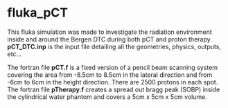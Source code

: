 # fluka_pCT
This fluka simulation was made to investigate the radiation environment inside and around the Bergen DTC during both pCT and proton therapy.
**pCT_DTC.inp** is the input file detailing all the geometries, physics, outputs, etc... 

The fortran file **pCT.f** is a fixed version of a pencil beam scanning system covering the area from -8.5cm to 8.5cm in the lateral direction and from -6cm to 6cm in the height direction. There are 2500 protons in each spot.<br />
The fortran file **pTherapy.f** creates a spread out bragg peak (SOBP) inside the cylindrical water phantom and covers a 5cm x 5cm x 5cm volume.<br />
